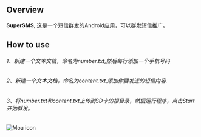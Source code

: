

## Overview

**SuperSMS**, 这是一个短信群发的Android应用，可以群发短信推广。

## How to use


###### 1、新建一个文本文档，命名为number.txt,然后每行添加一个手机号码
###### 2、新建一个文本文档，命名为content.txt,添加你要发送的短信内容. 
###### 3、将number.txt和content.txt上传到SD卡的根目录，然后运行程序，点击Start开始群发。

![Mou icon](http://mouapp.com/Mou_128.png)

